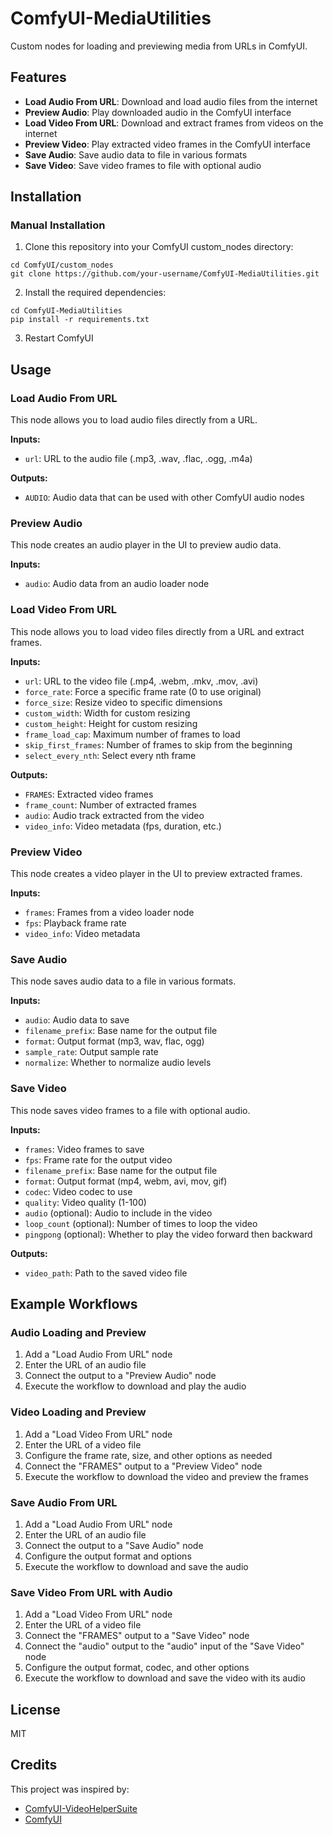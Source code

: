 # ComfyUI-MediaUtilities

Custom nodes for loading and previewing media from URLs in ComfyUI.

## Features

- **Load Audio From URL**: Download and load audio files from the internet
- **Preview Audio**: Play downloaded audio in the ComfyUI interface
- **Load Video From URL**: Download and extract frames from videos on the internet
- **Preview Video**: Play extracted video frames in the ComfyUI interface
- **Save Audio**: Save audio data to file in various formats
- **Save Video**: Save video frames to file with optional audio

## Installation

### Manual Installation

1. Clone this repository into your ComfyUI custom_nodes directory:
```
cd ComfyUI/custom_nodes
git clone https://github.com/your-username/ComfyUI-MediaUtilities.git
```

2. Install the required dependencies:
```
cd ComfyUI-MediaUtilities
pip install -r requirements.txt
```

3. Restart ComfyUI

## Usage

### Load Audio From URL

This node allows you to load audio files directly from a URL.

**Inputs:**
- `url`: URL to the audio file (.mp3, .wav, .flac, .ogg, .m4a)

**Outputs:**
- `AUDIO`: Audio data that can be used with other ComfyUI audio nodes

### Preview Audio

This node creates an audio player in the UI to preview audio data.

**Inputs:**
- `audio`: Audio data from an audio loader node

### Load Video From URL

This node allows you to load video files directly from a URL and extract frames.

**Inputs:**
- `url`: URL to the video file (.mp4, .webm, .mkv, .mov, .avi)
- `force_rate`: Force a specific frame rate (0 to use original)
- `force_size`: Resize video to specific dimensions
- `custom_width`: Width for custom resizing
- `custom_height`: Height for custom resizing
- `frame_load_cap`: Maximum number of frames to load
- `skip_first_frames`: Number of frames to skip from the beginning
- `select_every_nth`: Select every nth frame

**Outputs:**
- `FRAMES`: Extracted video frames
- `frame_count`: Number of extracted frames
- `audio`: Audio track extracted from the video
- `video_info`: Video metadata (fps, duration, etc.)

### Preview Video

This node creates a video player in the UI to preview extracted frames.

**Inputs:**
- `frames`: Frames from a video loader node
- `fps`: Playback frame rate
- `video_info`: Video metadata

### Save Audio

This node saves audio data to a file in various formats.

**Inputs:**
- `audio`: Audio data to save
- `filename_prefix`: Base name for the output file
- `format`: Output format (mp3, wav, flac, ogg)
- `sample_rate`: Output sample rate
- `normalize`: Whether to normalize audio levels

### Save Video

This node saves video frames to a file with optional audio.

**Inputs:**
- `frames`: Video frames to save
- `fps`: Frame rate for the output video
- `filename_prefix`: Base name for the output file
- `format`: Output format (mp4, webm, avi, mov, gif)
- `codec`: Video codec to use
- `quality`: Video quality (1-100)
- `audio` (optional): Audio to include in the video
- `loop_count` (optional): Number of times to loop the video
- `pingpong` (optional): Whether to play the video forward then backward

**Outputs:**
- `video_path`: Path to the saved video file

## Example Workflows

### Audio Loading and Preview
1. Add a "Load Audio From URL" node
2. Enter the URL of an audio file
3. Connect the output to a "Preview Audio" node
4. Execute the workflow to download and play the audio

### Video Loading and Preview
1. Add a "Load Video From URL" node
2. Enter the URL of a video file
3. Configure the frame rate, size, and other options as needed
4. Connect the "FRAMES" output to a "Preview Video" node
5. Execute the workflow to download the video and preview the frames

### Save Audio From URL
1. Add a "Load Audio From URL" node
2. Enter the URL of an audio file
3. Connect the output to a "Save Audio" node
4. Configure the output format and options
5. Execute the workflow to download and save the audio

### Save Video From URL with Audio
1. Add a "Load Video From URL" node
2. Enter the URL of a video file
3. Connect the "FRAMES" output to a "Save Video" node
4. Connect the "audio" output to the "audio" input of the "Save Video" node
5. Configure the output format, codec, and other options
6. Execute the workflow to download and save the video with its audio

## License

MIT

## Credits

This project was inspired by:

- [ComfyUI-VideoHelperSuite](https://github.com/Kosinkadink/ComfyUI-VideoHelperSuite)
- [ComfyUI](https://github.com/comfyanonymous/ComfyUI) 